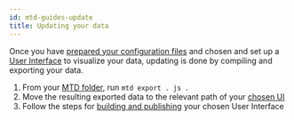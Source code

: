 ```yaml
---
id: mtd-guides-update
title: Updating your data
---
```



Once you have [prepared your configuration files](mtd-guides-prepare) and chosen and set up a [User Interface](mtd-guides-ui) to visualize your data, updating is done by compiling and exporting your data.

1. From your [MTD folder](mtd-guides-prepare#file-structure), run `mtd export . js .`
2. Move the resulting exported data to the relevant path of your [chosen UI](mtd-guides-ui)
3. Follow the steps for [building and publishing](mtd-guides-publishing) your chosen User Interface 